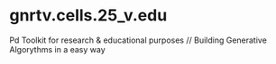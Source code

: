 # gnrtv.cells.25_v.edu
Pd Toolkit for research &amp; educational purposes // Building Generative Algorythms in a easy way
